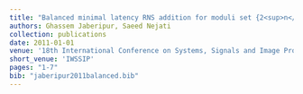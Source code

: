 ```yaml
---
title: "Balanced minimal latency RNS addition for moduli set {2<sup>n</sup>-1, 2<sup>n</sup>, 2<sup>n</sup>+1}"
authors: Ghassem Jaberipur, Saeed Nejati
collection: publications
date: 2011-01-01
venue: '18th International Conference on Systems, Signals and Image Processing'
short_venue: 'IWSSIP'
pages: "1-7"
bib: "jaberipur2011balanced.bib"
---
```



